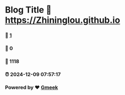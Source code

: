 # Blog Title :link: https://Zhininglou.github.io 
### :page_facing_up: [1](https://Zhininglou.github.io/tag.html) 
### :speech_balloon: 0 
### :hibiscus: 1118 
### :alarm_clock: 2024-12-09 07:57:17 
### Powered by :heart: [Gmeek](https://github.com/Meekdai/Gmeek)
